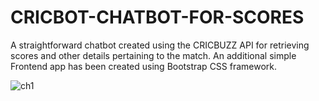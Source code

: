 # CRICBOT-CHATBOT-FOR-SCORES

A straightforward chatbot created using the CRICBUZZ API for retrieving scores and other details pertaining to the match. An additional simple Frontend app has been created using Bootstrap CSS framework.

![ch1](https://user-images.githubusercontent.com/126232834/221126311-c15877fe-c78d-4b25-b534-a26ca6b5e6b2.png)
